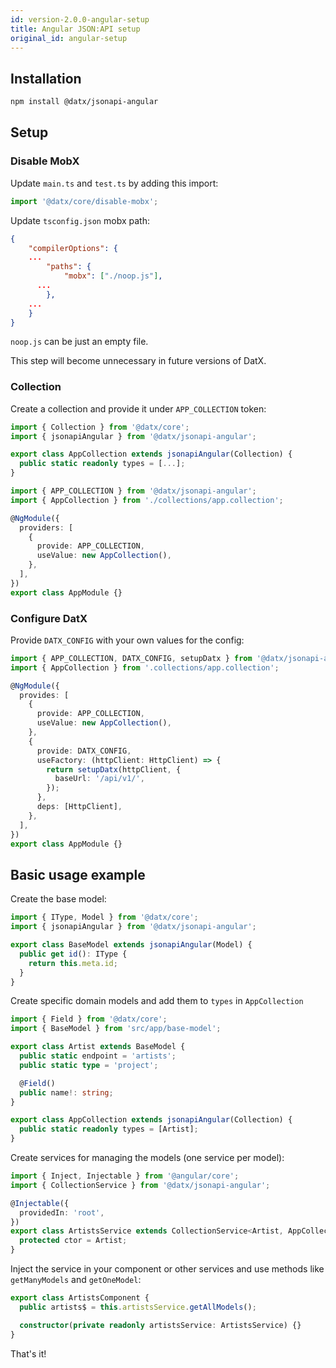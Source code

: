```yaml
---
id: version-2.0.0-angular-setup
title: Angular JSON:API setup
original_id: angular-setup
---
```


## Installation

```bash
npm install @datx/jsonapi-angular
```

## Setup

### Disable MobX

Update `main.ts` and `test.ts` by adding this import:

```ts title=src/main.ts | src/test.ts
import '@datx/core/disable-mobx';
```

Update `tsconfig.json` mobx path:

```json title=tsconfig.json
{
	"compilerOptions": {
    ...
		"paths": {
			"mobx": ["./noop.js"],
      ...
		},
    ...
	}
}
```

`noop.js` can be just an empty file.

This step will become unnecessary in future versions of DatX.

### Collection

Create a collection and provide it under `APP_COLLECTION` token:

```ts title=src/app/collections/app.collection
import { Collection } from '@datx/core';
import { jsonapiAngular } from '@datx/jsonapi-angular';

export class AppCollection extends jsonapiAngular(Collection) {
  public static readonly types = [...];
}
```

```ts title=src/app/app.module.ts
import { APP_COLLECTION } from '@datx/jsonapi-angular';
import { AppCollection } from './collections/app.collection';

@NgModule({
  providers: [
    {
      provide: APP_COLLECTION,
      useValue: new AppCollection(),
    },
  ],
})
export class AppModule {}
```

### Configure DatX

Provide `DATX_CONFIG` with your own values for the config:

```ts title=src/app/app.module.ts
import { APP_COLLECTION, DATX_CONFIG, setupDatx } from '@datx/jsonapi-angular';
import { AppCollection } from '.collections/app.collection';

@NgModule({
  provides: [
    {
      provide: APP_COLLECTION,
      useValue: new AppCollection(),
    },
    {
      provide: DATX_CONFIG,
      useFactory: (httpClient: HttpClient) => {
        return setupDatx(httpClient, {
          baseUrl: '/api/v1/',
        });
      },
      deps: [HttpClient],
    },
  ],
})
export class AppModule {}
```

## Basic usage example

Create the base model:

```ts
import { IType, Model } from '@datx/core';
import { jsonapiAngular } from '@datx/jsonapi-angular';

export class BaseModel extends jsonapiAngular(Model) {
  public get id(): IType {
    return this.meta.id;
  }
}
```

Create specific domain models and add them to `types` in `AppCollection`

```ts
import { Field } from '@datx/core';
import { BaseModel } from 'src/app/base-model';

export class Artist extends BaseModel {
  public static endpoint = 'artists';
  public static type = 'project';

  @Field()
  public name!: string;
}
```

```ts
export class AppCollection extends jsonapiAngular(Collection) {
  public static readonly types = [Artist];
}
```

Create services for managing the models (one service per model):

```ts
import { Inject, Injectable } from '@angular/core';
import { CollectionService } from '@datx/jsonapi-angular';

@Injectable({
  providedIn: 'root',
})
export class ArtistsService extends CollectionService<Artist, AppCollection> {
  protected ctor = Artist;
}
```

Inject the service in your component or other services and use methods like `getManyModels` and `getOneModel`:

```ts
export class ArtistsComponent {
  public artists$ = this.artistsService.getAllModels();

  constructor(private readonly artistsService: ArtistsService) {}
}
```

That's it!
